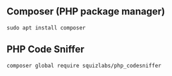## Composer (PHP package manager)
```
sudo apt install composer
```

## PHP Code Sniffer
```
composer global require squizlabs/php_codesniffer 
```
